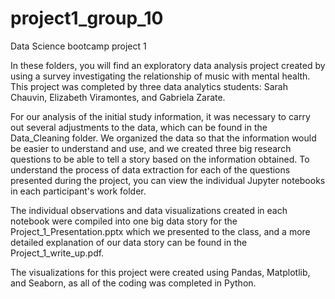 # project1_group_10
Data Science bootcamp project 1

In these folders, you will find an exploratory data analysis project created by using a survey investigating the relationship of music with mental health. This project was completed by three data analytics students: Sarah Chauvin, Elizabeth Viramontes, and Gabriela Zarate.

For our analysis of the initial study information, it was necessary to carry out several adjustments to the data, which can be found in the Data_Cleaning folder. We organized the data so that the information would be easier to understand and use, and we created three big research questions to be able to tell a story based on the information obtained. To understand the process of data extraction for each of the questions presented during the project, you can view the individual Jupyter notebooks in each participant's work folder.

The individual observations and data visualizations created in each notebook were compiled into one big data story for the Project_1_Presentation.pptx which we presented to the class, and a more detailed explanation of our data story can be found in the Project_1_write_up.pdf.

The visualizations for this project were created using Pandas, Matplotlib, and Seaborn, as all of the coding was completed in Python.
